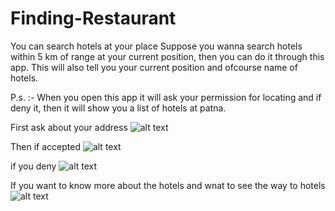 # Finding-Restaurant
You can search hotels at your place
Suppose you wanna search hotels within 5 km of range at your current position, then you can do it through this app.
This will also tell you your current position and ofcourse name of hotels.

P.s. :- When you open this app it will ask your permission for locating and if deny it, then it will show you a list of hotels at patna.

First ask about your address
![alt text](Screenshots/Screenshot_2018-03-29-18-43-56.png "First ask about your address")

Then if accepted
![alt text](Screenshots/Hotels_At_Your_Location.jpeg "Showing Hotels at your current address")

if you deny 
![alt text](Screenshots/Hotels_at_default_location.jpeg "Hotels at default location patna")

If you want to know more about the hotels and wnat to see the way to hotels
![alt text](Screenshots/Details_of_hotels.jpeg "Name,address and phone number and also a button to see way of hotel")
